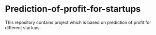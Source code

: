 # Prediction-of-profit-for-startups
This repository contains project which is based on prediction of profit for different startups.
